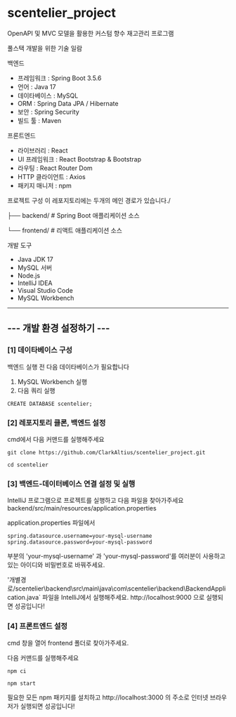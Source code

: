 # scentelier_project

OpenAPI 및 MVC 모델을 활용한 커스텀 향수 재고관리 프로그램

풀스택 개발을 위한 기술 일람

백엔드
- 프레임워크 : Spring Boot 3.5.6
- 언어 : Java 17
- 데이타베이스 : MySQL
- ORM : Spring Data JPA / Hibernate
- 보안 : Spring Security
- 빌드 툴 : Maven

프론트엔드
- 라이브러리 : React
- UI 프레임워크 : React Bootstrap & Bootstrap
- 라우팅 : React Router Dom
- HTTP 클라이언트 : Axios
- 패키지 매니저 : npm

프로젝트 구성
이 레포지토리에는 두개의 메인 경로가 있습니다./

├── backend/      # Spring Boot 애플리케이션 소스

└── frontend/     # 리액트 애플리케이션 소스


개발 도구
- Java JDK 17
- MySQL 서버
- Node.js
- IntelliJ IDEA
- Visual Studio Code
- MySQL Workbench


--------------------------
--- 개발 환경 설정하기 ---
--------------------------

### [1] 데이타베이스 구성

백엔드 실행 전 다음 데이타베이스가 필요합니다
1. MySQL Workbench 실행
2. 다음 쿼리 실행
```
CREATE DATABASE scentelier;
```

### [2] 레포지토리 클론, 백엔드 설정

cmd에서 다음 커맨드를 실행해주세요

```
git clone https://github.com/ClarkAltius/scentelier_project.git
```
```
cd scentelier
```

### [3] 백엔드-데이터베이스 연결 설정 및 실행

IntelliJ 프로그램으로 프로젝트를 실행하고 다음 파일을 찾아가주세요
backend/src/main/resources/application.properties

application.properties 파일에서 
```
spring.datasource.username=your-mysql-username
spring.datasource.password=your-mysql-password
```

부분의 'your-mysql-username' 과 'your-mysql-password'를 여러분이 사용하고 있는 아이디와 비밀번호로 바꿔주세요.

'개별경로/scentelier\backend\src\main\java\com\scentelier\backend\BackendApplication.java`
파일을 IntelliJ에서 실행해주세요. http://localhost:9000 으로 실행되면 성공입니다!

### [4] 프론트엔드 설정

cmd 창을 열어 frontend 폴더로 찾아가주세요. 

다음 커맨드를 실행해주세요

```
npm ci
```
```
npm start
```

필요한 모든 npm 패키지를 설치하고 http://localhost:3000 의 주소로 인터넷 브라우저가 실행되면 성공입니다!

